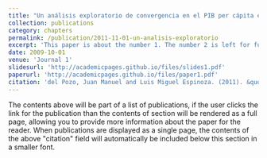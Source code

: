 ```yaml
---
title: "Un análisis exploratorio de convergencia en el PIB per cápita entre departamentos en el Perú, 1979-2008"
collection: publications
category: chapters
permalink: /publication/2011-11-01-un-analisis-exploratorio
excerpt: 'This paper is about the number 1. The number 2 is left for future work.'
date: 2009-10-01
venue: 'Journal 1'
slidesurl: 'http://academicpages.github.io/files/slides1.pdf'
paperurl: 'http://academicpages.github.io/files/paper1.pdf'
citation: 'del Pozo, Juan Manuel and Luis Miguel Espinoza. (2011). &quot;Un análisis exploratorio de convergencia en el PIB per cápita entre departamentos en el Perú, 1979-2008.&quot; <i></i>. 1(1).'
---
```


The contents above will be part of a list of publications, if the user clicks the link for the publication than the contents of section will be rendered as a full page, allowing you to provide more information about the paper for the reader. When publications are displayed as a single page, the contents of the above "citation" field will automatically be included below this section in a smaller font.
